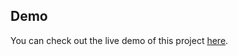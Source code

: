 ## Demo
You can check out the live demo of this project [here](https://shivam188132.github.io/portfolio_website_2/).

